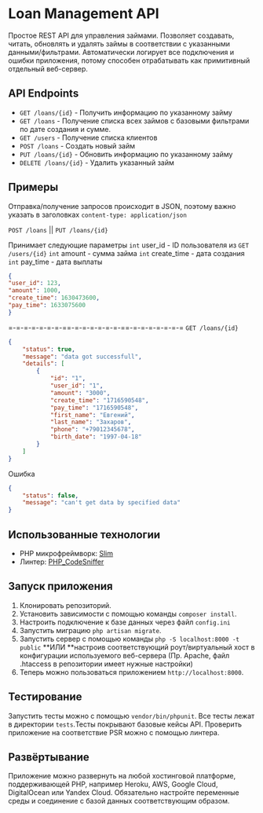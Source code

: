 # Loan Management API

Простое REST API для управления займами. Позволяет создавать, читать, обновлять и удалять займы в соответствии с указанными данными/фильтрами.
Автоматически логирует все подключения и ошибки приложения, потому способен отрабатывать как примитивный отдельный веб-сервер.

## API Endpoints

- `GET /loans/{id}` - Получить информацию по указанному займу
- `GET /loans` - Получение списка всех займов с базовыми фильтрами по дате создания и сумме.
- `GET /users` - Получение списка клиентов
- `POST /loans` - Создать новый займ
- `PUT /loans/{id}` - Обновить информацию по указанному займу
- `DELETE /loans/{id}` - Удалить указанный займ

## Примеры

Отправка/получение запросов происходит в JSON, поэтому важно указать в заголовках `content-type: application/json`

`POST /loans` || `PUT /loans/{id}`

Принимает следующие параметры
`int` user_id - ID пользователя из `GET /users/{id}`
`int` amount - сумма займа
`int` create_time - дата создания
`int` pay_time - дата выплаты

```json
{
"user_id": 123,
"amount": 1000,
"create_time": 1630473600,
"pay_time": 1633075600
}
```
=-=-=-=-=-=-=-==-=-=-=-=-=-=-==-=-=-=-=-=-=-=
`GET /loans/{id}`
```json
{
    "status": true,
    "message": "data got successfull",
    "details": [
        {
            "id": "1",
            "user_id": "1",
            "amount": "3000",
            "create_time": "1716590548",
            "pay_time": "1716590548",
            "first_name": "Евгений",
            "last_name": "Захаров",
            "phone": "+79012345678",
            "birth_date": "1997-04-18"
        }
    ]
}
```
Ошибка
```json
{
    "status": false,
    "message": "can't get data by specified data"
}
```
## Использованные технологии

- PHP микрофреймворк: [Slim](https://github.com/slimphp/Slim)
- Линтер: [PHP_CodeSniffer](https://github.com/squizlabs/PHP_CodeSniffer)

## Запуск приложения

1. Клонировать репозиторий.
2. Установить зависимости с помощью команды `composer install`.
3. Настроить подключение к базе данных через файл `config.ini`
4. Запустить миграцию `php artisan migrate`.
5. Запустить сервер с помощью команды `php -S localhost:8000 -t public` **ИЛИ **настроив соответствующий роут/виртуальный хост в конфигурации используемого веб-сервера (Пр. Apache, файл .htaccess в репозитории имеет нужные настройки)
6. Теперь можно пользоваться приложением `http://localhost:8000`.

## Тестирование

Запустить тесты можно с помощью `vendor/bin/phpunit`.  Все тесты лежат в директории `tests`.Тесты покрывают базовые кейсы API.
Проверить приложение на соответствие PSR можно с помощью линтера.

## Развёртывание

Приложение можно развернуть на любой хостинговой платформе, поддерживающей PHP, например Heroku, AWS, Google Cloud, DigitalOcean или Yandex Cloud. Обязательно настройте переменные среды и соединение с базой данных соответствующим образом.
